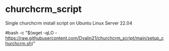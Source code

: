 # churchcrm_script
Single churchcrm install script on Ubuntu Linux Server 22.04

#bash -c "$(wget -qLO - https://raw.githubusercontent.com/Dvalin21/churchcrm_script/main/setup_churchcrm.sh)"
